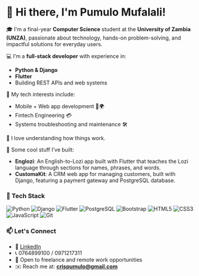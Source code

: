 # 👋 Hi there, I'm Pumulo Mufalali!

🎓 I'm a final-year **Computer Science** student at the **University of Zambia (UNZA)**, passionate about technology, hands-on problem-solving, and impactful solutions for everyday users.

💻 I’m a **full-stack developer** with experience in:
- **Python & Django**
- **Flutter**
- Building REST APIs and web systems

🔧 My tech interests include:
- Mobile + Web app development 📱🌍
- Fintech Engineering 💳
- Systems troubleshooting and maintenance 🛠️

🧠 I love understanding how things work.

🚀 Some cool stuff I’ve built:
- **Englozi**: An English-to-Lozi app built with Flutter that teaches the Lozi language through sections for names, phrases, and words.
- **CustomaKit**: A CRM web app for managing customers, built with Django, featuring a payment gateway and PostgreSQL database.

### 🔧 Tech Stack

![Python](https://img.shields.io/badge/Python-3670A0?style=for-the-badge&logo=python&logoColor=white)
![Django](https://img.shields.io/badge/Django-092E20?style=for-the-badge&logo=django&logoColor=white)
![Flutter](https://img.shields.io/badge/Flutter-02569B?style=for-the-badge&logo=flutter&logoColor=white)
![PostgreSQL](https://img.shields.io/badge/PostgreSQL-4169E1?style=for-the-badge&logo=postgresql&logoColor=white)
![Bootstrap](https://img.shields.io/badge/Bootstrap-7952B3?style=for-the-badge&logo=bootstrap&logoColor=white)
![HTML5](https://img.shields.io/badge/HTML5-E34F26?style=for-the-badge&logo=html5&logoColor=white)
![CSS3](https://img.shields.io/badge/CSS3-1572B6?style=for-the-badge&logo=css3&logoColor=white)
![JavaScript](https://img.shields.io/badge/JavaScript-F7DF1E?style=for-the-badge&logo=javascript&logoColor=black)
![Git](https://img.shields.io/badge/Git-F05032?style=for-the-badge&logo=git&logoColor=white)

### 📫 Let's Connect

- 🔗 [LinkedIn](https://linkedin.com/in/pumulo-mufalali-73b93b24a)
- 📞 0764899100 / 0971217311
- 💼 Open to freelance and remote work opportunities
- ✉️ Reach me at: **crispumulo@gmail.com**

